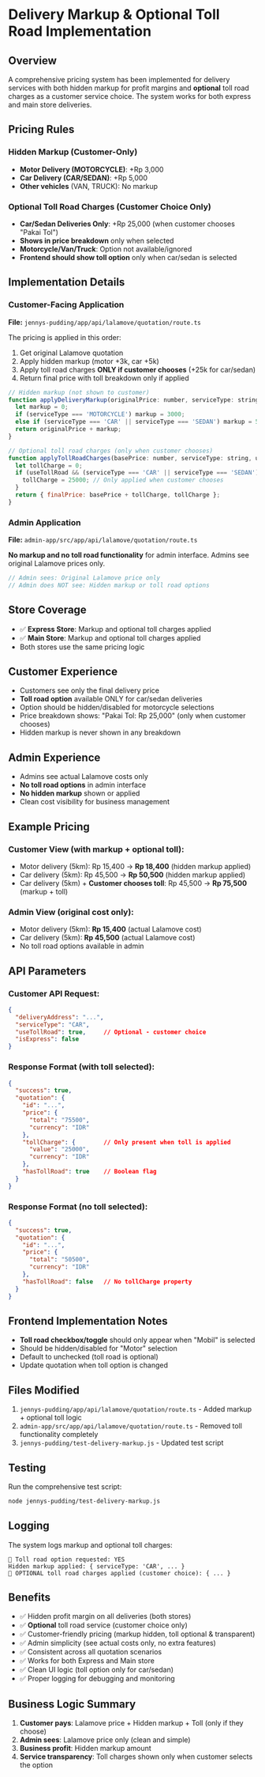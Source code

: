 # Delivery Markup & Optional Toll Road Implementation

## Overview
A comprehensive pricing system has been implemented for delivery services with both hidden markup for profit margins and **optional** toll road charges as a customer service choice. The system works for both express and main store deliveries.

## Pricing Rules

### Hidden Markup (Customer-Only)
- **Motor Delivery (MOTORCYCLE)**: +Rp 3,000
- **Car Delivery (CAR/SEDAN)**: +Rp 5,000  
- **Other vehicles** (VAN, TRUCK): No markup

### Optional Toll Road Charges (Customer Choice Only)
- **Car/Sedan Deliveries Only**: +Rp 25,000 (when customer chooses "Pakai Tol")
- **Shows in price breakdown** only when selected
- **Motorcycle/Van/Truck**: Option not available/ignored
- **Frontend should show toll option** only when car/sedan is selected

## Implementation Details

### Customer-Facing Application
**File:** `jennys-pudding/app/api/lalamove/quotation/route.ts`

The pricing is applied in this order:
1. Get original Lalamove quotation
2. Apply hidden markup (motor +3k, car +5k)
3. Apply toll road charges **ONLY if customer chooses** (+25k for car/sedan)
4. Return final price with toll breakdown only if applied

```javascript
// Hidden markup (not shown to customer)
function applyDeliveryMarkup(originalPrice: number, serviceType: string): number {
  let markup = 0;
  if (serviceType === 'MOTORCYCLE') markup = 3000;
  else if (serviceType === 'CAR' || serviceType === 'SEDAN') markup = 5000;
  return originalPrice + markup;
}

// Optional toll road charges (only when customer chooses)
function applyTollRoadCharges(basePrice: number, serviceType: string, useTollRoad: boolean) {
  let tollCharge = 0;
  if (useTollRoad && (serviceType === 'CAR' || serviceType === 'SEDAN')) {
    tollCharge = 25000; // Only applied when customer chooses
  }
  return { finalPrice: basePrice + tollCharge, tollCharge };
}
```

### Admin Application  
**File:** `admin-app/src/app/api/lalamove/quotation/route.ts`

**No markup and no toll road functionality** for admin interface. Admins see original Lalamove prices only.

```javascript
// Admin sees: Original Lalamove price only
// Admin does NOT see: Hidden markup or toll road options
```

## Store Coverage
- ✅ **Express Store**: Markup and optional toll charges applied
- ✅ **Main Store**: Markup and optional toll charges applied
- Both stores use the same pricing logic

## Customer Experience
- Customers see only the final delivery price
- **Toll road option** available ONLY for car/sedan deliveries
- Option should be hidden/disabled for motorcycle selections
- Price breakdown shows: "Pakai Tol: Rp 25,000" (only when customer chooses)
- Hidden markup is never shown in any breakdown

## Admin Experience  
- Admins see actual Lalamove costs only
- **No toll road options** in admin interface
- **No hidden markup** shown or applied
- Clean cost visibility for business management

## Example Pricing

### Customer View (with markup + optional toll):
- Motor delivery (5km): Rp 15,400 → **Rp 18,400** (hidden markup applied)
- Car delivery (5km): Rp 45,500 → **Rp 50,500** (hidden markup applied)  
- Car delivery (5km) + **Customer chooses toll**: Rp 45,500 → **Rp 75,500** (markup + toll)

### Admin View (original cost only):
- Motor delivery (5km): **Rp 15,400** (actual Lalamove cost)
- Car delivery (5km): **Rp 45,500** (actual Lalamove cost)
- No toll road options available in admin

## API Parameters

### Customer API Request:
```json
{
  "deliveryAddress": "...",
  "serviceType": "CAR",
  "useTollRoad": true,     // Optional - customer choice
  "isExpress": false
}
```

### Response Format (with toll selected):
```json
{
  "success": true,
  "quotation": {
    "id": "...",
    "price": {
      "total": "75500",
      "currency": "IDR"
    },
    "tollCharge": {        // Only present when toll is applied
      "value": "25000", 
      "currency": "IDR"
    },
    "hasTollRoad": true    // Boolean flag
  }
}
```

### Response Format (no toll selected):
```json
{
  "success": true,
  "quotation": {
    "id": "...",
    "price": {
      "total": "50500",
      "currency": "IDR"
    },
    "hasTollRoad": false   // No tollCharge property
  }
}
```

## Frontend Implementation Notes
- **Toll road checkbox/toggle** should only appear when "Mobil" is selected
- Should be hidden/disabled for "Motor" selection
- Default to unchecked (toll road is optional)
- Update quotation when toll option is changed

## Files Modified
1. `jennys-pudding/app/api/lalamove/quotation/route.ts` - Added markup + optional toll logic
2. `admin-app/src/app/api/lalamove/quotation/route.ts` - Removed toll functionality completely
3. `jennys-pudding/test-delivery-markup.js` - Updated test script

## Testing
Run the comprehensive test script:
```bash
node jennys-pudding/test-delivery-markup.js
```

## Logging
The system logs markup and optional toll charges:
```
🚗 Toll road option requested: YES
Hidden markup applied: { serviceType: 'CAR', ... }
🚗 OPTIONAL toll road charges applied (customer choice): { ... }
```

## Benefits
- ✅ Hidden profit margin on all deliveries (both stores)
- ✅ **Optional** toll road service (customer choice only)
- ✅ Customer-friendly pricing (markup hidden, toll optional & transparent)
- ✅ Admin simplicity (see actual costs only, no extra features)
- ✅ Consistent across all quotation scenarios  
- ✅ Works for both Express and Main store
- ✅ Clean UI logic (toll option only for car/sedan)
- ✅ Proper logging for debugging and monitoring

## Business Logic Summary
1. **Customer pays**: Lalamove price + Hidden markup + Toll (only if they choose)
2. **Admin sees**: Lalamove price only (clean and simple)
3. **Business profit**: Hidden markup amount
4. **Service transparency**: Toll charges shown only when customer selects the option 